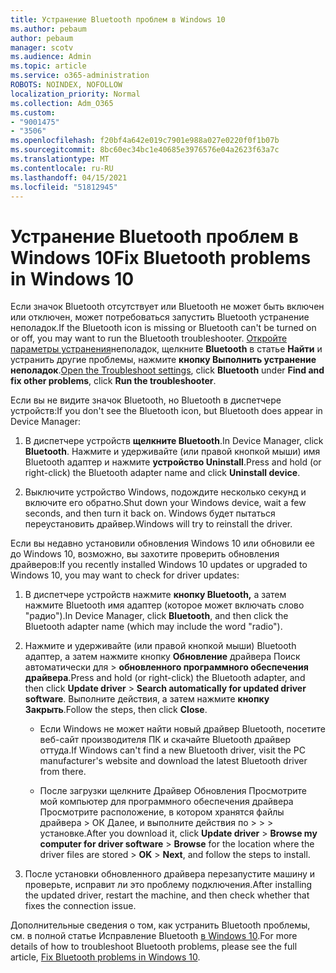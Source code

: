 ```yaml
---
title: Устранение Bluetooth проблем в Windows 10
ms.author: pebaum
author: pebaum
manager: scotv
ms.audience: Admin
ms.topic: article
ms.service: o365-administration
ROBOTS: NOINDEX, NOFOLLOW
localization_priority: Normal
ms.collection: Adm_O365
ms.custom:
- "9001475"
- "3506"
ms.openlocfilehash: f20bf4a642e019c7901e988a027e0220f0f1b07b
ms.sourcegitcommit: 8bc60ec34bc1e40685e3976576e04a2623f63a7c
ms.translationtype: MT
ms.contentlocale: ru-RU
ms.lasthandoff: 04/15/2021
ms.locfileid: "51812945"
---
```

# <a name="fix-bluetooth-problems-in-windows-10"></a><span data-ttu-id="ec39f-102">Устранение Bluetooth проблем в Windows 10</span><span class="sxs-lookup"><span data-stu-id="ec39f-102">Fix Bluetooth problems in Windows 10</span></span>

<span data-ttu-id="ec39f-103">Если значок Bluetooth отсутствует или Bluetooth не может быть включен или отключен, может потребоваться запустить Bluetooth устранение неполадок.</span><span class="sxs-lookup"><span data-stu-id="ec39f-103">If the Bluetooth icon is missing or Bluetooth can't be turned on or off, you may want to run the Bluetooth troubleshooter.</span></span> <span data-ttu-id="ec39f-104">[Откройте параметры устранения](ms-settings:troubleshoot)неполадок, щелкните **Bluetooth** в статье **Найти** и устранить другие проблемы, нажмите **кнопку Выполнить устранение неполадок**.</span><span class="sxs-lookup"><span data-stu-id="ec39f-104">[Open the Troubleshoot settings](ms-settings:troubleshoot), click **Bluetooth** under **Find and fix other problems**, click **Run the troubleshooter**.</span></span>

<span data-ttu-id="ec39f-105">Если вы не видите значок Bluetooth, но Bluetooth в диспетчере устройств:</span><span class="sxs-lookup"><span data-stu-id="ec39f-105">If you don't see the Bluetooth icon, but Bluetooth does appear in Device Manager:</span></span>

1. <span data-ttu-id="ec39f-106">В диспетчере устройств **щелкните Bluetooth**.</span><span class="sxs-lookup"><span data-stu-id="ec39f-106">In Device Manager, click **Bluetooth**.</span></span> <span data-ttu-id="ec39f-107">Нажмите и удерживайте (или правой кнопкой мыши) имя Bluetooth адаптер и нажмите **устройство Uninstall**.</span><span class="sxs-lookup"><span data-stu-id="ec39f-107">Press and hold (or right-click) the Bluetooth adapter name and click **Uninstall device**.</span></span>

2. <span data-ttu-id="ec39f-108">Выключите устройство Windows, подождите несколько секунд и включите его обратно.</span><span class="sxs-lookup"><span data-stu-id="ec39f-108">Shut down your Windows device, wait a few seconds, and then turn it back on.</span></span> <span data-ttu-id="ec39f-109">Windows будет пытаться переустановить драйвер.</span><span class="sxs-lookup"><span data-stu-id="ec39f-109">Windows will try to reinstall the driver.</span></span>

<span data-ttu-id="ec39f-110">Если вы недавно установили обновления Windows 10 или обновили ее до Windows 10, возможно, вы захотите проверить обновления драйверов:</span><span class="sxs-lookup"><span data-stu-id="ec39f-110">If you recently installed Windows 10 updates or upgraded to Windows 10, you may want to check for driver updates:</span></span>

1. <span data-ttu-id="ec39f-111">В диспетчере устройств нажмите **кнопку Bluetooth,** а затем нажмите Bluetooth имя адаптер (которое может включать слово "радио").</span><span class="sxs-lookup"><span data-stu-id="ec39f-111">In Device Manager, click **Bluetooth**, and then click the Bluetooth adapter name (which may include the word "radio").</span></span>

2. <span data-ttu-id="ec39f-112">Нажмите и удерживайте (или правой кнопкой мыши) Bluetooth адаптер, а затем нажмите кнопку **Обновление** драйвера Поиск автоматически для  >  **обновленного программного обеспечения драйвера**.</span><span class="sxs-lookup"><span data-stu-id="ec39f-112">Press and hold (or right-click) the Bluetooth adapter, and then click **Update driver** > **Search automatically for updated driver software**.</span></span> <span data-ttu-id="ec39f-113">Выполните действия, а затем нажмите **кнопку Закрыть**.</span><span class="sxs-lookup"><span data-stu-id="ec39f-113">Follow the steps, then click **Close**.</span></span>

      - <span data-ttu-id="ec39f-114">Если Windows не может найти новый драйвер Bluetooth, посетите веб-сайт производителя ПК и скачайте Bluetooth драйвер оттуда.</span><span class="sxs-lookup"><span data-stu-id="ec39f-114">If Windows can't find a new Bluetooth driver, visit the PC manufacturer's website and download the latest Bluetooth driver from there.</span></span>

    - <span data-ttu-id="ec39f-115">После загрузки щелкните Драйвер Обновления Просмотрите мой компьютер для программного обеспечения драйвера Просмотрите расположение, в котором хранятся файлы драйвера > ОК Далее, и выполните действия по  >    >     >  установке.</span><span class="sxs-lookup"><span data-stu-id="ec39f-115">After you download it, click **Update driver** > **Browse my computer for driver software** > **Browse** for the location where the driver files are stored > **OK** > **Next**, and follow the steps to install.</span></span>

3. <span data-ttu-id="ec39f-116">После установки обновленного драйвера перезапустите машину и проверьте, исправит ли это проблему подключения.</span><span class="sxs-lookup"><span data-stu-id="ec39f-116">After installing the updated driver, restart the machine, and then check whether that fixes the connection issue.</span></span>

<span data-ttu-id="ec39f-117">Дополнительные сведения о том, как устранить Bluetooth проблемы, см. в полной статье Исправление Bluetooth [в Windows 10](https://support.microsoft.com/help/14169/windows-10-fix-bluetooth-problems).</span><span class="sxs-lookup"><span data-stu-id="ec39f-117">For more details of how to troubleshoot Bluetooth problems, please see the full article, [Fix Bluetooth problems in Windows 10](https://support.microsoft.com/help/14169/windows-10-fix-bluetooth-problems).</span></span>
